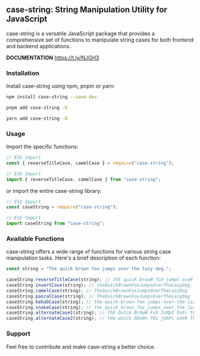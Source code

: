 ## case-string: String Manipulation Utility for JavaScript

case-string is a versatile JavaScript package that provides a comprehensive set of functions to manipulate string cases for both frontend and backend applications.

**DOCUMENTATION** https://t.ly/NJGH3

### Installation

Install case-string using npm, pnpm or yarn:

```bash
npm install case-string --save-dev
```

```bash
pnpm add case-string -D
```

```bash
yarn add case-string -D
```

### Usage

Import the specific functions:

```javascript
// ES5 Import
const { reverseTitleCase, camelCase } = require("case-string");

// ES6 Import
import { reverseTitleCase, camelCase } from "case-string";
```

or import the entire case-string library:

```javascript
// ES5 Import
const caseString = require("case-string");

// ES6 Import
import caseString from "case-string";
```

### Available Functions

case-string offers a wide range of functions for various string case manipulation tasks. Here's a brief description of each function:

```javascript
const string = "The quick brown fox jumps over the lazy dog.";

caseString.reverseTitleCase(string); // thE quicK browN foX jumpS oveR thE lazY dog.
caseString.invertCase(string); // theQuickBrownFoxJumpsOverTheLazyDog.
caseString.camelCase(string); // TheQuickBrownFoxJumpsOverTheLazyDog
caseString.pascalCase(string); // TheQuickBrownFoxJumpsOverTheLazyDog
caseString.kebabCase(string); // the-quick-brown-fox-jumps-over-the-lazy-dog.
caseString.snakeCase(string); // the_quick_brown_fox_jumps_over_the_lazy_dog.
caseString.alternateCase1(string); // ThE QuIcK BrOwN FoX JuMpS OvEr tHe lAzY DoG.
caseString.alternateCase2(string); // tHe qUiCk bRoWn fOx jUmPs oVeR ThE LaZy dOg.
```

### Support

Feel free to contribute and make case-string a better choice.
